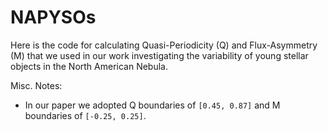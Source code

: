 # NAPYSOs
Here is the code for calculating Quasi-Periodicity (Q) and Flux-Asymmetry (M) that we used in our work investigating the variability of young stellar objects in the North American Nebula. 

Misc. Notes:  
* In our paper we adopted Q boundaries of ```[0.45, 0.87]``` and M boundaries of ```[-0.25, 0.25]```. 
